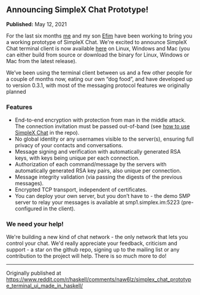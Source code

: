 ## Announcing SimpleX Chat Prototype!

**Published:** May 12, 2021

For the last six months [me](https://github.com/epoberezkin) and my son [Efim](https://github.com/efim-poberezkin) have been working to bring you a working prototype of SimpleX Chat. We're excited to announce SimpleX Chat terminal client is now available [here](https://github.com/simplex-chat/simplex-chat) on Linux, Windows and Mac (you can either build from source or download the binary for Linux, Windows or Mac from the latest release).

We’ve been using the terminal client between us and a few other people for a couple of months now, eating our own “dog food”, and have developed up to version 0.3.1, with most of the messaging protocol features we originally planned

### Features

- End-to-end encryption with protection from man in the middle attack. The connection invitation must be passed out-of-band (see [how to use SimpleX Chat](https://github.com/simplex-chat/simplex-chat#how-to-use-simplex-chat) in the repo).
- No global identity or any usernames visible to the server(s), ensuring full privacy of your contacts and conversations.
- Message signing and verification with automatically generated RSA keys, with keys being unique per each connection.
- Authorization of each command/message by the servers with automatically generated RSA key pairs, also unique per connection.
- Message integrity validation (via passing the digests of the previous messages).
- Encrypted TCP transport, independent of certificates.
- You can deploy your own server, but you don’t have to - the demo SMP server to relay your messages is available at smp1.simplex.im:5223 (pre-configured in the client).

### We need your help!

We're building a new kind of chat network - the only network that lets you control your chat. We'd really appreciate your feedback, criticism and support - a star on the github repo, signing up to the mailing list or any contribution to the project will help. There is so much more to do!

---

Originally published at https://www.reddit.com/r/haskell/comments/naw6lz/simplex_chat_prototype_terminal_ui_made_in_haskell/
